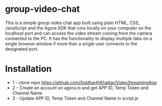 # group-video-chat
This is a simple group video chat app built using plain HTML, CSS, JavaScript and the Agora SDK that runs locally on your computer on the localhost port and can access the video stream coming from the camera connected to the PC. It has the functionality to display multiple tabs on a single browser window if more than a single user connects to the designated port.

# Installation
* 1 - clone repo https://github.com/SiddharthKhattar/VideoStreamingApp
* 2 - Create an account on agora.io and get APP ID, Temp Token and Channel Name
* 3 - Update APP ID, Temp Token and Channel Name in script.js

